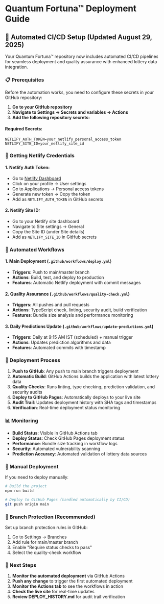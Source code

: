 # Quantum Fortuna™ Deployment Guide

## 🚀 Automated CI/CD Setup (Updated August 29, 2025)

Your Quantum Fortuna™ repository now includes automated CI/CD pipelines for seamless deployment and quality assurance with enhanced lottery data integration.

### 📋 Prerequisites

Before the automation works, you need to configure these secrets in your GitHub repository:

1. **Go to your GitHub repository**
2. **Navigate to Settings → Secrets and variables → Actions**
3. **Add the following repository secrets:**

#### Required Secrets:

```
NETLIFY_AUTH_TOKEN=your_netlify_personal_access_token
NETLIFY_SITE_ID=your_netlify_site_id
```

### 🔧 Getting Netlify Credentials

#### 1. Netlify Auth Token:
- Go to [Netlify Dashboard](https://app.netlify.com/)
- Click on your profile → User settings
- Go to Applications → Personal access tokens
- Generate new token → Copy the token
- Add as `NETLIFY_AUTH_TOKEN` in GitHub secrets

#### 2. Netlify Site ID:
- Go to your Netlify site dashboard
- Navigate to Site settings → General
- Copy the Site ID (under Site details)
- Add as `NETLIFY_SITE_ID` in GitHub secrets

### 🔄 Automated Workflows

#### 1. **Main Deployment** (`.github/workflows/deploy.yml`)
- **Triggers**: Push to main/master branch
- **Actions**: Build, test, and deploy to production
- **Features**: Automatic Netlify deployment with commit messages

#### 2. **Quality Assurance** (`.github/workflows/quality-check.yml`)
- **Triggers**: All pushes and pull requests
- **Actions**: TypeScript check, linting, security audit, build verification
- **Features**: Bundle size analysis and performance monitoring

#### 3. **Daily Predictions Update** (`.github/workflows/update-predictions.yml`)
- **Triggers**: Daily at 9:15 AM IST (scheduled) + manual trigger
- **Actions**: Updates prediction algorithms and data
- **Features**: Automated commits with timestamp

### 🎯 Deployment Process

1. **Push to GitHub**: Any push to main branch triggers deployment
2. **Automatic Build**: GitHub Actions builds the application with latest lottery data
3. **Quality Checks**: Runs linting, type checking, prediction validation, and security audits
4. **Deploy to GitHub Pages**: Automatically deploys to your live site
5. **Audit Trail**: Updates deployment history with SHA tags and timestamps
6. **Verification**: Real-time deployment status monitoring

### 📊 Monitoring

- **Build Status**: Visible in GitHub Actions tab
- **Deploy Status**: Check GitHub Pages deployment status
- **Performance**: Bundle size tracking in workflow logs
- **Security**: Automated vulnerability scanning
- **Prediction Accuracy**: Automated validation of lottery data sources

### 🔧 Manual Deployment

If you need to deploy manually:

```bash
# Build the project
npm run build

# Deploy to GitHub Pages (handled automatically by CI/CD)
git push origin main
```

### 🎨 Branch Protection (Recommended)

Set up branch protection rules in GitHub:
1. Go to Settings → Branches
2. Add rule for main/master branch
3. Enable "Require status checks to pass"
4. Select the quality-check workflow

### 🚀 Next Steps

1. **Monitor the automated deployment** via GitHub Actions
2. **Push any change** to trigger the first automated deployment
3. **Monitor the Actions tab** to see the workflows in action
4. **Check the live site** for real-time updates
5. **Review DEPLOY_HISTORY.md** for audit trail verification
